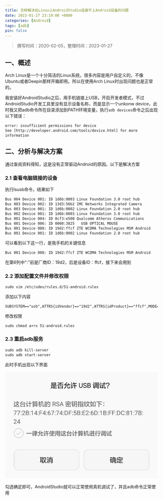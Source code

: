 ```yaml
---
title: 怎样解决在Linux上AndroidStudio连接不上Android设备的问题
date: 2023-01-27 23:19:00 +0800
categories: [Android]
tags: [adb]
pin: false
---
```


> 撰写时间：2020-02-05，整理时间：2023-01-27

## 一、概述

Arch Linux是一个十分简洁的Linux系统，很多内容是用户自定义的，不像Ubuntu或者Deepin那样开箱即用。所以在使用Arch Linux时出现问题也是正常的。

我安装好AndroidStudio之后，用手机链接上USB，开启开发者模式，不过AndroidStudio开发工具里没有显示设备名称，而是显示一个unkonw device，此时我又把adb命令所在目录添加到PATH环境变量，执行`adb devices`命令之后出现以下错误：

```shell
error: insufficient permissions for device
See [http://developer.android.com/tools/device.html] for more information
```

## 二、分析与解决方案

通过查阅资料得知，这是没有正常驱动Android的原因。以下是解决方案

### 2.1 查看电脑链接的设备

执行lsusb命令，结果如下

```shell
Bus 004 Device 001: ID 1d6b:0003 Linux Foundation 3.0 root hub
Bus 003 Device 002: ID 13d3:56b2 IMC Networks Integrated Camera
Bus 003 Device 001: ID 1d6b:0002 Linux Foundation 2.0 root hub
Bus 002 Device 001: ID 1d6b:0003 Linux Foundation 3.0 root hub
Bus 001 Device 004: ID 0cf3:e500 Qualcomm Atheros Communications 
Bus 001 Device 006: ID 0000:3825   USB OPTICAL MOUSE
Bus 001 Device 008: ID 19d2:ffcf ZTE WCDMA Technologies MSM Android
Bus 001 Device 001: ID 1d6b:0002 Linux Foundation 2.0 root hub
```

可以看到以下这一行，是我手机的关键信息

```shell
Bus 001 Device 008: ID 19d2:ffcf ZTE WCDMA Technologies MSM Android
```

在第6列中":"前是厂商ID：19d2，后是设备ID：ffcf，接下来会用到

### 2.2 添加配置文件并修改权限

```shell
sudo vim /etc/udev/rules.d/51-android.rules
```

添加以下内容

```shell
SUBSYSTEM=="usb",ATTRS{idVendor}=="19d2",ATTRS{idProduct}=="ffcf",MODE="0666"
```

修改权限

```shell
sudo chmod a+rx 51-android.rules
```

### 2.3 重启adb服务

```shell
sudo adb kill-server
sudo adb start-server
```

此时手机出现以下界面

![01.png](/img/android/04-01.png)

勾选确定即可，AndroidStudio就可以正常使用真机调试了，并且adb命令正常使用
